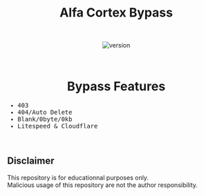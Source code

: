 <div align="center"><h1>Alfa Cortex Bypass</h1></h1></div>
<br>

<div align="center">

![version](https://img.shields.io/badge/VERSION-1.0.0-a3be8c?style=flat-square)

</div>

<br>
<div align="center"><h1>Bypass Features</h1></h1></div>
<samp>

* 403
* 404/Auto Delete
* Blank/0byte/0kb
* Litespeed & Cloudflare
  
</samp>

<br>

## Disclaimer

This repository is for educationnal purposes only.
<br>
Malicious usage of this repository are not the author responsibility.
